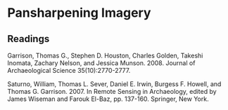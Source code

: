 # Pansharpening Imagery

## Readings

Garrison, Thomas G., Stephen D. Houston, Charles Golden, Takeshi Inomata, Zachary
Nelson, and Jessica Munson. 2008. Journal of Archaeological Science 35(10):2770-2777.

Saturno, William, Thomas L. Sever, Daniel E. Irwin, Burgess F. Howell, and Thomas G.
Garrison. 2007. In Remote Sensing in Archaeology, edited by James Wiseman and Farouk
El-Baz, pp. 137-160. Springer, New York.